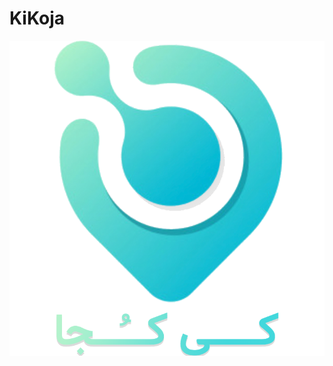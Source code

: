 # KiKoja

![](https://github.com/mohammadhashemii/KiKoja/blob/master/src/main/images/icon-kikoja.png)